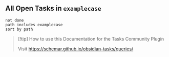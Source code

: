 ## All Open Tasks in `examplecase`
```tasks
not done
path includes examplecase
sort by path

```

> [!tip] How to use this
> Documentation for the Tasks Community Plugin
> 
> Visit https://schemar.github.io/obsidian-tasks/queries/
